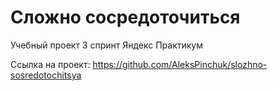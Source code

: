 # Сложно сосредоточиться

Учебный проект 3 спринт Яндекс Практикум

Ссылка на проект:
https://github.com/AleksPinchuk/slozhno-sosredotochitsya